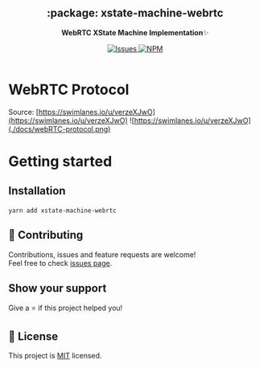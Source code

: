 <p align="center">

 <h2 align="center">:package: xstate-machine-webrtc</h2>

<p align="center"><strong>WebRTC XState Machine Implementation</strong>✨</p>
  <p align="center">
    <a href="https://github.com/hebertcisco/ts-npm-package-boilerplate/issues">
      <img alt="Issues" src="https://img.shields.io/github/issues/aceslick911/xstate-machine-webrtc" />
    </a>
 <a href="https://github.com/hebertcisco/ts-npm-package-boilerplate">
      <img alt="NPM" src="https://img.shields.io/npm/v/xstate-machine-webrtc" />
    </a>
    <br />
    <br />
  </p>

# WebRTC Protocol

Source: [https://swimlanes.io/u/verzeXJwO](https://swimlanes.io/u/verzeXJwO)
![https://swimlanes.io/u/verzeXJwO](./docs/webRTC-protocol.png)

# Getting started

## Installation

```
yarn add xstate-machine-webrtc
```

## 🤝 Contributing

Contributions, issues and feature requests are welcome!<br />Feel free to check [issues page](issues).

## Show your support

Give a ⭐️ if this project helped you!

## 📝 License

This project is [MIT](LICENSE) licensed.
